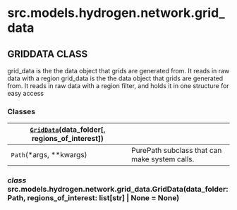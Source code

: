 # src.models.hydrogen.network.grid_data

## GRIDDATA CLASS

grid_data is the the data object that grids are generated from. It reads in raw data with a region
grid_data is the the data object that grids are generated from. It reads in raw data with a region
filter, and holds it in one structure for easy access

### Classes

| [`GridData`](#src.models.hydrogen.network.grid_data.GridData)(data_folder[, regions_of_interest])   |                                               |
|-----------------------------------------------------------------------------------------------------|-----------------------------------------------|
| `Path`(\*args, \*\*kwargs)                                                                          | PurePath subclass that can make system calls. |

### *class* src.models.hydrogen.network.grid_data.GridData(data_folder: Path, regions_of_interest: list[str] | None = None)
